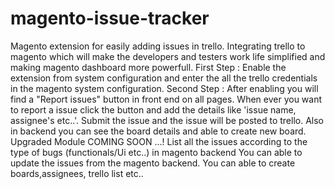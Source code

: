 # magento-issue-tracker
Magento extension for easily adding issues in trello. Integrating trello to magento which will make the developers and testers work life simplified and making magento dashboard more powerfull.
First Step  : Enable the extension from system configuration and enter the all the trello credentials in the magento system configuration.
Second Step : After enabling you will find a "Report issues" button in front end on all pages. When ever you want to report a issue click the button and add the details like 'issue name, assignee's etc..'.
Submit the issue and the issue  will be posted to trello.
Also  in backend you can see the board details and able to create new board.
Upgraded Module COMING SOON ...!
List all the issues according to the type of bugs (functionals/Ui etc..) in magento backend
You can able to update the issues from the magento backend.
You can able to create boards,assignees, trello list etc..
